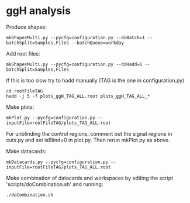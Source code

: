 ggH analysis
==============

Produce shapes:

    mkShapesMulti.py --pycfg=configuration.py --doBatch=1 --batchSplit=Samples,Files --batchQueue=workday 

Add root files:

    mkShapesMulti.py --pycfg=configuration.py --doHadd=1 --batchSplit=Samples,Files
    
If this is too slow try to hadd manually (TAG is the one in configuration.py)

    cd rootFileTAG
    hadd -j 5 -f plots_ggH_TAG_ALL.root plots_ggH_TAG_ALL_* 

Make plots:

    mkPlot.py --pycfg=configuration.py --inputFile=rootFileTAG/plots_TAG_ALL.root

For unblinding the control regions, comment out the signal regions in cuts.py and set isBlind=0 in plot.py. Then rerun mkPlot.py as above. 

Make datacards:

    mkDatacards.py --pycfg=configuration.py --inputFile=rootFileTAG/plots_TAG_ALL.root

Make combination of datacards and workspaces by editing the script 'scripts/doCombination.sh' and running:

    ./doCombination.sh

